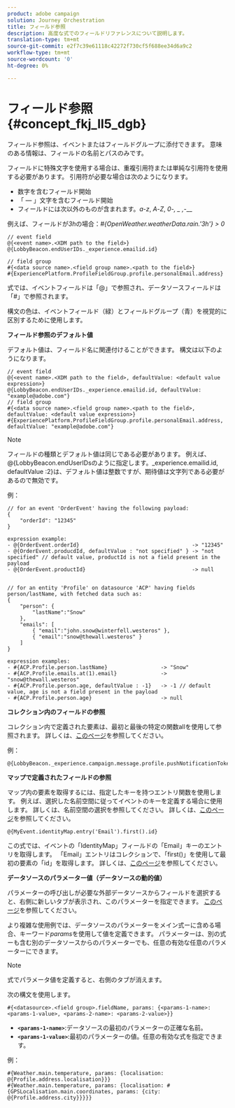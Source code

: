 ```yaml
---
product: adobe campaign
solution: Journey Orchestration
title: フィールド参照
description: 高度な式でのフィールドリファレンスについて説明します。
translation-type: tm+mt
source-git-commit: e2f7c39e61118c42272f730cf5f688ee34d6a9c2
workflow-type: tm+mt
source-wordcount: '0'
ht-degree: 0%

---
```




# フィールド参照 {#concept_fkj_ll5_dgb}

フィールド参照は、イベントまたはフィールドグループに添付できます。 意味のある情報は、フィールドの名前とパスのみです。

フィールドに特殊文字を使用する場合は、重複引用符または単純な引用符を使用する必要があります。 引用符が必要な場合は次のようになります。

* 数字を含むフィールド開始
* 「 — 」文字を含むフィールド開始
* フィールドには次以外のものが含まれます。_a_-_z_, _A_-_Z_, _0_-_, _ ,_-__

例えば、フィールドが&#x200B;_3h_&#x200B;の場合：_#{OpenWeather.weatherData.rain.&#39;3h&#39;} > 0_

```
// event field
@{<event name>.<XDM path to the field>}
@{LobbyBeacon.endUserIDs._experience.emailid.id}

// field group
#{<data source name>.<field group name>.<path to the field>}
#{ExperiencePlatform.ProfileFieldGroup.profile.personalEmail.address}
```

式では、イベントフィールドは「@」で参照され、データソースフィールドは「#」で参照されます。

構文の色は、イベントフィールド（緑）とフィールドグループ（青）を視覚的に区別するために使用します。

**フィールド参照のデフォルト値**

デフォルト値は、フィールド名に関連付けることができます。 構文は以下のようになります。

```
// event field
@{<event name>.<XDM path to the field>, defaultValue: <default value expression>}
@{LobbyBeacon.endUserIDs._experience.emailid.id, defaultValue: "example@adobe.com"}
// field group
#{<data source name>.<field group name>.<path to the field>, defaultValue: <default value expression>}
#{ExperiencePlatform.ProfileFieldGroup.profile.personalEmail.address, defaultValue: "example@adobe.com"}
```

>[!NOTE]
>
>フィールドの種類とデフォルト値は同じである必要があります。 例えば、@{LobbyBeacon.endUserIDsのように指定します。_experience.emailid.id, defaultValue :2}は、デフォルト値は整数ですが、期待値は文字列である必要があるので無効です。

例：

```
// for an event 'OrderEvent' having the following payload:
{
    "orderId": "12345"
}
 
expression example:
- @{OrderEvent.orderId}                                    -> "12345"
- @{OrderEvent.producdId, defaultValue : "not specified" } -> "not specified" // default value, productId is not a field present in the payload
- @{OrderEvent.productId}                                  -> null
 
 
// for an entity 'Profile' on datasource 'ACP' having fields person/lastName, with fetched data such as:
{
    "person": {
        "lastName":"Snow"
    },
    "emails": [
        { "email":"john.snow@winterfell.westeros" },
        { "email":"snow@thewall.westeros" }
    ]
}
 
expression examples:
- #{ACP.Profile.person.lastName}                 -> "Snow"
- #{ACP.Profile.emails.at(1).email}              -> "snow@thewall.westeros"
- #{ACP.Profile.person.age, defaultValue : -1}   -> -1 // default value, age is not a field present in the payload
- #{ACP.Profile.person.age}                      -> null
```

**コレクション内のフィールドの参照**

コレクション内で定義された要素は、最初と最後の特定の関数allを使用して参照されます。 詳しくは、[このページ](../expression/collection-management-functions.md)を参照してください。

例：

```
@{LobbyBeacon._experience.campaign.message.profile.pushNotificationTokens.all()
```

**マップで定義されたフィールドの参照**

マップ内の要素を取得するには、指定したキーを持つエントリ関数を使用します。 例えば、選択した名前空間に従ってイベントのキーを定義する場合に使用します。 詳しくは、名前空間の選択を参照してください。 詳しくは、[このページ](../event/selecting-the-namespace.md)を参照してください。

```
@{MyEvent.identityMap.entry('Email').first().id}
```

この式では、イベントの「IdentityMap」フィールドの「Email」キーのエントリを取得します。 「Email」エントリはコレクションで、「first()」を使用して最初の要素の「id」を取得します。 詳しくは、[このページ](../expression/collection-management-functions.md)を参照してください。

**データソースのパラメーター値（データソースの動的値）**

パラメーターの呼び出しが必要な外部データソースからフィールドを選択すると、右側に新しいタブが表示され、このパラメーターを指定できます。 [このページ](../expression/expressionadvanced.md)を参照してください。

より複雑な使用例では、データソースのパラメーターをメイン式ーに含める場合、キーワード&#x200B;_params_&#x200B;を使用して値を定義できます。 パラメーターは、別の式ーも含む別のデータソースからのパラメーターでも、任意の有効な任意のパラメーターにできます。

>[!NOTE]
>
>式でパラメータ値を定義すると、右側のタブが消えます。

次の構文を使用します。

```
#{<datasource>.<field group>.fieldName, params: {<params-1-name>: <params-1-value>, <params-2-name>: <params-2-value>}}
```

* **`<params-1-name>`**:データソースの最初のパラメーターの正確な名前。
* **`<params-1-value>`**:最初のパラメーターの値。任意の有効な式を指定できます。

例：

```
#{Weather.main.temperature, params: {localisation: @{Profile.address.localisation}}}
#{Weather.main.temperature, params: {localisation: #{GPSLocalisation.main.coordinates, params: {city: @{Profile.address.city}}}}}
```
